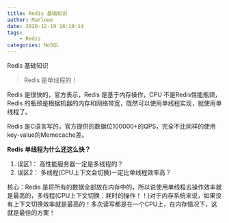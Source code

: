 ```yaml
---
title: Redis 基础知识
author: Marlowe
date: 2020-12-19 16:19:14
tags:
    - Redis
categories: NoSQL
---
```

Redis 基础知识
<!--more-->
> Redis 是单线程的！

Redis 是很快的，官方表示，Redis 是基于内存操作，CPU 不是Redis性能瓶颈，Redis 的瓶颈是根据机器的内存和网络带宽，既然可以使用单线程实现，就使用单线程了。

Redis 是C语言写的，官方提供的数据位100000+的QPS，完全不比同样的使用key-value的Memecache差。

**Redis 单线程为什么还这么快？**
1. 误区1： 高性能服务器一定是多线程的？
2. 误区2： 多线程(CPU上下文会切换)一定比单线程效率高？

核心：Redis 是将所有的数据全部放在内存中的，所以说使用单线程去操作效率就是最高的，多线程(CPU上下文切换：耗时的操作！！)对于内存系统来说，如果没有上下文切换效率就是最高的！多次读写都是在一个CPU上，在内存情况下，这就是最佳的方案！
